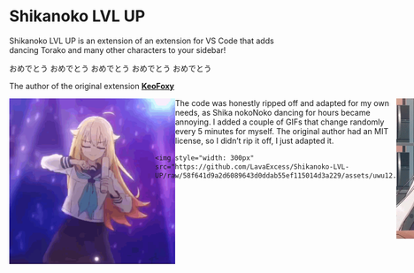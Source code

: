 # Shikanoko LVL UP

Shikanoko LVL UP is an extension of an extension for VS Code that adds dancing Torako and many other characters to your sidebar!


おめでとう
おめでとう
おめでとう
おめでとう
おめでとう

The author of the original extension
[**KeoFoxy**](https://github.com/KeoFoxy)

<div style="display: flex; justify-content: space-evenly; align-items: flex-start; width: 100%; max-width: 100%;">

  <img style="width:300px" src="https://github.com/KeoFoxy/shikanoko-nokonoko-koshitantan/raw/HEAD/assets/shikanoko.gif">
  

  <div style="display: flex; flex-direction: column; align-items: center; max-width: 400px;">
    <div>
      The code was honestly ripped off and adapted for my own needs, as Shika nokoNoko dancing for hours became annoying. I added a couple of GIFs that change randomly every 5 minutes for myself. The original author had an MIT license, so I didn’t rip it off, I just adapted it.
    </div>
  
    <img style="width: 300px" src="https://github.com/LavaExcess/Shikanoko-LVL-UP/raw/58f641d9a2d6089643d0ddab55ef115014d3a229/assets/uwu12.gif">
  </div>
  
 
  <img style="width:300px" src="https://github.com/LavaExcess/Shikanoko-LVL-UP/raw/58f641d9a2d6089643d0ddab55ef115014d3a229/assets/uwu30.gif">
</div>

